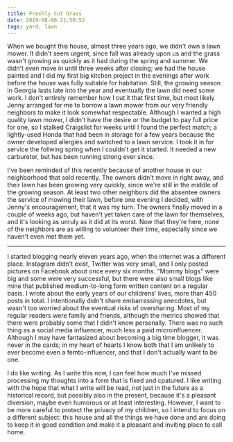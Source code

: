 ```yaml
---
title: Freshly Cut Grass
date: 2019-08-06 21:50:52
tags: yard, lawn
---
```

When we bought this house, almost three years ago, we didn't own a lawn mower.  It didn't seem urgent, since fall was already upon us and the grass wasn't growing as quickly as it had during the spring and summer.  We didn't even move in until three weeks after closing; we had the house painted and I did my first big kitchen project in the evenings after work before the house was fully suitable for habitation.  Still, the growing season in Georgia lasts late into the year and eventually the lawn did need some work.  I don't entirely remember how I cut it that first time, but most likely Jenny arranged for me to borrow a lawn mower from our very friendly neighbors to make it look somewhat respectable.  Although I wanted a high quality lawn mower, I didn't have the desire or the budget to pay full price for one, so I stalked Craigslist for weeks until I found the perfect match; a lightly-used Honda that had been in storage for a few years because the owner developed allergies and switched to a lawn service.  I took it in for service the follwing spring when I couldn't get it started.  It needed a new carburetor, but has been running strong ever since.

I've been reminded of this recently because of another house in our neighborhood that sold recently.  The owners didn't move in right away, and their lawn has been growing very quickly, since we're still in the middle of the growing season.  At least two other neighbors did the absentee owners the service of mowing their lawn, before one evening I decided, with Jenny's encouragement, that it was my turn.  The owners finally moved in a couple of weeks ago, but haven't yet taken care of the lawn for themselves, and it's looking as unruly as it did at its worst.  Now that they're here, none of the neighbors are as willing to volunteer their time, especially since we haven't even met them yet.

***

I started blogging nearly eleven years ago, when the internet was a different place.  Instagram didn't exist, Twitter was very small, and I only posted pictures on Facebook about once every six months.  "Mommy blogs" were big and some were very successful, but there were also small blogs like mine that published medium-to-long form written content on a regular basis.  I wrote about the early years of our childrens' lives, more than 450 posts in total.  I intentionally didn't share embarrassing anecdotes, but wasn't too worried about the eventual risks of oversharing.  Most of my regular readers were family and friends, although the metrics showed that there were probably some that I didn't know personally.  There was no such thing as a social media influencer, much less a paid microinfluencer.  Although I may have fantasized about becoming a big time blogger, it was never in the cards; in my heart of hearts I know both that I am unlikely to ever become even a femto-influencer, and that I don't actually want to be one.

I do like writing.  As I write this now, I can feel how much I've missed processing my thoughts into a form that is fixed and cpatured.  I like writing with the hope that what I write will be read, not just in the future as a historical record, but possibly also in the present, because it's a pleasant diversion, maybe even humorous or at least interesting.  However, I want to be more careful to protect the privacy of my children, so I intend to focus on a different subject: this house and all the things we have done and are doing to keep it in good condition and make it a pleasant and inviting place to call home.